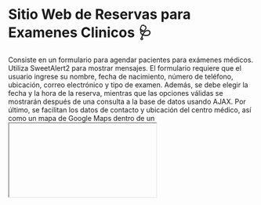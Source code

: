 # Sitio Web de Reservas para Examenes Clinicos 🩺

Consiste en un formulario para agendar pacientes para exámenes médicos. Utiliza SweetAlert2 para mostrar mensajes. El formulario requiere que el usuario ingrese su nombre, fecha de nacimiento, número de teléfono, ubicación, correo electrónico y tipo de examen. Además, se debe elegir la fecha y la hora de la reserva, mientras que las opciones válidas se mostrarán después de una consulta a la base de datos usando AJAX. Por último, se facilitan los datos de contacto y ubicación del centro médico, así como un mapa de Google Maps dentro de un <iframe>.

Incluye un backoffice "agenda.php" para visualizar los usuarios agendados.

## Caso de uso: reserva de una misma fecha a la misma hora por dos usuarios
Tenemos dos usuarios, usuario_1 y usuario_2

usuario_2 quiere reservar para la fecha 24/03/2023 a la hora 9:00. Esa hora fue anteriormente reservada por usuario_1
Entonces la hora 9:00 para la fecha 24/03/2023 ya no aparecerá entre las opciones, se ofrecerá en su lugar, horas disponibles para reservar.

Se evita la reserva en simultáneo de dos o más usuarios para una determinada fecha a la misma hora.

## Faltantes:

Falta darle funcionalidad al menú; solo luce los encabezados pero no direcciona a ninguna parte del sitio.
Falta verificar que no se permita reservar fechas en fin de semana.
Falta agregar inicio de sesión a la página de backoffice "agenda.php"

## Prerrequisito:

Crear base de datos necesaria para este proyecto:


CREATE DATABASE IF NOT EXISTS clinica1;
USE clinica1;

CREATE TABLE IF NOT EXISTS pacientes (
  id INT(11) UNSIGNED AUTO_INCREMENT PRIMARY KEY,
  nombre VARCHAR(50) NOT NULL,
  apellido VARCHAR(50) NOT NULL,
  fecha_nacimiento DATE,
  telefono_celular VARCHAR(15),
  localidad VARCHAR(50),
  correo VARCHAR(50),
  tipo_examen VARCHAR(100),
  fecha_examen DATE,
  hora_examen TIME
);
